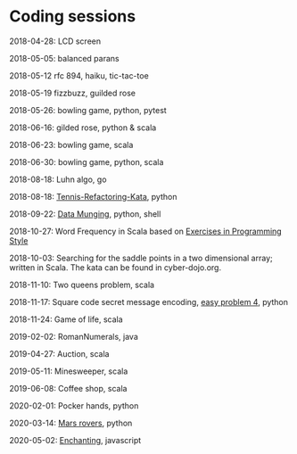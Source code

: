 # Coding sessions

2018-04-28: LCD screen

2018-05-05: balanced parans

2018-05-12 rfc 894, haiku, tic-tac-toe

2018-05-19 fizzbuzz, guilded rose

2018-05-26: bowling game, python, pytest

2018-06-16: gilded rose, python & scala

2018-06-23: bowling game, scala

2018-06-30: bowling game, python, scala

2018-08-18: Luhn algo, go

2018-08-18: [Tennis-Refactoring-Kata](https://github.com/emilybache/Tennis-Refactoring-Kata), python

2018-09-22: [Data Munging](http://codekata.com/kata/kata04-data-munging/), python, shell

2018-10-27: Word Frequency in Scala based on [Exercises in Programming Style](https://www.amazon.com/Exercises-Programming-Style-Cristina-Videira/dp/1482227371)

2018-10-03: Searching for the saddle points in a two dimensional array; written in Scala. The kata can be found in cyber-dojo.org.

2018-11-10: Two queens problem, scala

2018-11-17: Square code secret message encoding, [easy problem 4](http://users.csc.calpoly.edu/~jdalbey/103/Projects/ProgrammingPractice.html), python

2018-11-24: Game of life, scala

2019-02-02: RomanNumerals, java

2019-04-27: Auction, scala

2019-05-11: Minesweeper, scala

2019-06-08: Coffee shop, scala

2020-02-01: Pocker hands, python

2020-03-14: [Mars rovers](https://code.google.com/archive/p/marsrovertechchallenge/), python

2020-05-02: [Enchanting](https://katalyst.codurance.com/enchanting), javascript
